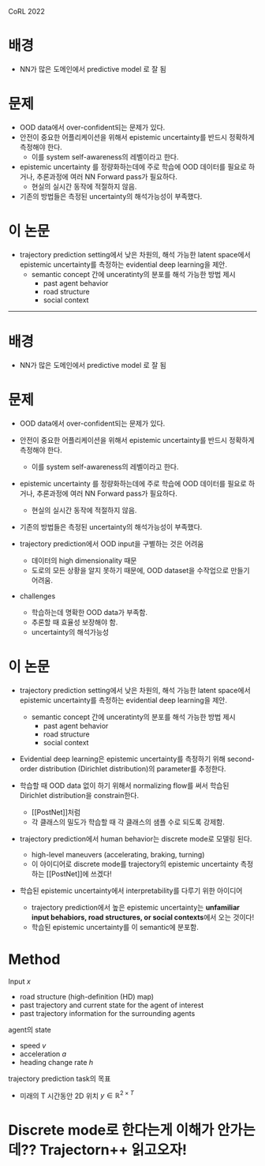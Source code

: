 
CoRL 2022

# 배경
- NN가 많은 도메인에서 predictive model 로 잘 됨

# 문제
- OOD data에서 over-confident되는 문제가 있다.
- 안전이 중요한 어플리케이션을 위해서 epistemic uncertainty를 반드시 정확하게 측정해야 한다.
	- 이를 system self-awareness의 레벨이라고 한다.
- epistemic uncertainty 를 정량화하는데에 주로 학습에 OOD 데이터를 필요로 하거나, 추론과정에 여러 NN Forward pass가 필요하다.
	- 현실의 실시간 동작에 적절하지 않음.
- 기존의 방법들은 측정된 uncertainty의 해석가능성이 부족했다.


# 이 논문
- trajectory prediction setting에서 낮은 차원의, 해석 가능한 latent space에서 epistemic uncertainty를 측정하는 evidential deep learning을 제안.
	- semantic concept 간에 unceratinty의 분포를 해석 가능한 방법 제시
		- past agent behavior
		- road structure
		- social context


---

# 배경
- NN가 많은 도메인에서 predictive model 로 잘 됨

# 문제
- OOD data에서 over-confident되는 문제가 있다.
- 안전이 중요한 어플리케이션을 위해서 epistemic uncertainty를 반드시 정확하게 측정해야 한다.
	- 이를 system self-awareness의 레벨이라고 한다.
- epistemic uncertainty 를 정량화하는데에 주로 학습에 OOD 데이터를 필요로 하거나, 추론과정에 여러 NN Forward pass가 필요하다.
	- 현실의 실시간 동작에 적절하지 않음.
- 기존의 방법들은 측정된 uncertainty의 해석가능성이 부족했다.


- trajectory prediction에서 OOD input을 구별하는 것은 어려움
	- 데이터의 high dimensionality 때문
	- 도로의 모든 상황을 알지 못하기 때문에, OOD dataset을 수작업으로 만들기 어려움.

- challenges
	- 학습하는데 명확한 OOD data가 부족함.
	- 추론할 때 효율성 보장해야 함.
	- uncertainty의 해석가능성
# 이 논문
- trajectory prediction setting에서 낮은 차원의, 해석 가능한 latent space에서 epistemic uncertainty를 측정하는 evidential deep learning을 제안.
	- semantic concept 간에 unceratinty의 분포를 해석 가능한 방법 제시
		- past agent behavior
		- road structure
		- social context

- Evidential deep learning은 epistemic uncertainty를 측정하기 위해 second-order distribution (Dirichlet distribution)의 parameter를 추정한다.
- 학습할 때 OOD data 없이 하기 위해서 normalizing flow를 써서 학습된 Dirichlet distribution을 constrain한다.
	- [[PostNet]]처럼
	- 각 클래스의 밀도가 학습할 때 각 클래스의 샘플 수로 되도록 강제함.


- trajectory prediction에서 human behavior는 discrete mode로 모델링 된다.
	- high-level maneuvers (accelerating, braking, turning)
	- 이 아이디어로 discrete mode를 trajectory의 epistemic uncertainty 측정하는 [[PostNet]]에 쓰겠다!

- 학습된 epistemic uncertainty에서 interpretability를 다루기 위한 아이디어
	- trajectory prediction에서 높은 epistemic uncertainty는 **unfamiliar input behabiors, road structures, or social contexts**에서 오는 것이다!
	- 학습된 epistemic uncertainty를 이 semantic에 분포함.

# Method

Input $x$
- road structure (high-definition (HD) map)
- past trajectory and current state for the agent of interest
- past trajectory information for the surrounding agents

agent의 state
- speed $v$
- acceleration $a$
- heading change rate $h$

trajectory prediction task의 목표
- 미래의 T 시간동안 2D 위치 $y\in\mathbb{R}^{2\times T}$ 


# Discrete mode로 한다는게 이해가 안가는데?? Trajectorn++ 읽고오자!